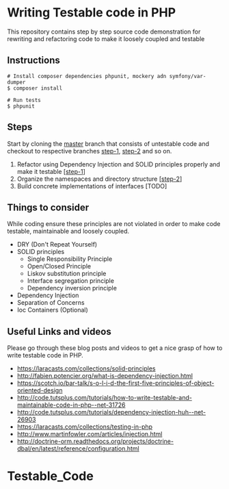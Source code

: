 Writing Testable code in PHP
===================
This repository contains step by step source code demonstration for rewriting and refactoring code to make it loosely coupled and testable

## Instructions

```
# Install composer dependencies phpunit, mockery adn symfony/var-dumper
$ composer install

# Run tests
$ phpunit
```

## Steps
Start by cloning the [master](https://github.com/kabirbaidhya/TestableCode) branch that consists of untestable code and checkout to respective branches [step-1](https://github.com/kabirbaidhya/TestableCode/tree/step-1), [step-2](https://github.com/kabirbaidhya/TestableCode/tree/step-2) and so on. 

1. Refactor using Dependency Injection and SOLID principles properly and make it testable [[step-1](https://github.com/kabirbaidhya/TestableCode/tree/step-1)]
2. Organize the namespaces and directory structure [[step-2](https://github.com/kabirbaidhya/TestableCode/tree/step-2)]
3. Build concrete implementations of interfaces [TODO]

## Things to consider
While coding ensure these principles are not violated in order to make code testable, maintainable and loosely coupled.
 
* DRY (Don't Repeat Yourself)
* SOLID principles
    - Single Responsibility Principle
    - Open/Closed Principle 
    - Liskov substitution principle
    - Interface segregation principle
    - Dependency inversion principle
* Dependency Injection
* Separation of Concerns
* Ioc Containers (Optional)

## Useful Links and videos
Please go through these blog posts and videos to get a nice grasp of how to write testable code in PHP. 

* https://laracasts.com/collections/solid-principles
* http://fabien.potencier.org/what-is-dependency-injection.html
* https://scotch.io/bar-talk/s-o-l-i-d-the-first-five-principles-of-object-oriented-design
* http://code.tutsplus.com/tutorials/how-to-write-testable-and-maintainable-code-in-php--net-31726
* http://code.tutsplus.com/tutorials/dependency-injection-huh--net-26903
* https://laracasts.com/collections/testing-in-php
* http://www.martinfowler.com/articles/injection.html
* http://doctrine-orm.readthedocs.org/projects/doctrine-dbal/en/latest/reference/configuration.html
# Testable_Code
